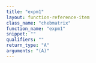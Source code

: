 ```yaml
---
title: "expm1"
layout: function-reference-item
class_name: "chebmatrix"
function_name: "expm1"
snippet: ""
qualifiers: ""
return_type: "A"
arguments: "(A)"
---
```


<pre class="help-text"></pre>